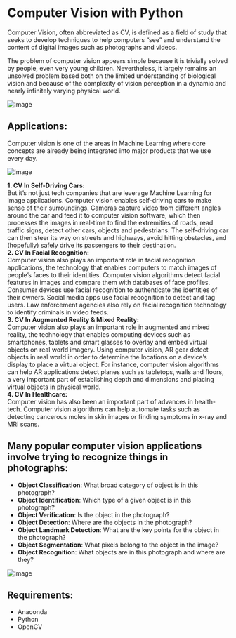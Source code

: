 # Computer Vision with Python
Computer Vision, often abbreviated as CV, is defined as a field of study that seeks to develop techniques to help computers “see” and understand the content of digital images such as photographs and videos.

The problem of computer vision appears simple because it is trivially solved by people, even very young children. Nevertheless, it largely remains an unsolved problem based both on the limited understanding of biological vision and because of the complexity of vision perception in a dynamic and nearly infinitely varying physical world.


![image](https://miro.medium.com/max/1000/1*NLnnf_M4Nlm4p1GAWrWUCQ.gif)

## Applications:
Computer vision is one of the areas in Machine Learning where core concepts are already being integrated into major products that we use every day.


![image](https://miro.medium.com/max/1400/1*8gmgaAkFdI-9OHY5cA93xQ.png)

__1. CV In Self-Driving Cars:__<br/>
But it’s not just tech companies that are leverage Machine Learning for image applications.
Computer vision enables self-driving cars to make sense of their surroundings. Cameras capture video from different angles around the car and feed it to computer vision software, which then processes the images in real-time to find the extremities of roads, read traffic signs, detect other cars, objects and pedestrians. The self-driving car can then steer its way on streets and highways, avoid hitting obstacles, and (hopefully) safely drive its passengers to their destination.<br/>
__2. CV In Facial Recognition:__<br/>
Computer vision also plays an important role in facial recognition applications, the technology that enables computers to match images of people’s faces to their identities. Computer vision algorithms detect facial features in images and compare them with databases of face profiles. Consumer devices use facial recognition to authenticate the identities of their owners. Social media apps use facial recognition to detect and tag users. Law enforcement agencies also rely on facial recognition technology to identify criminals in video feeds.<br/>
__3. CV In Augmented Reality & Mixed Reality:__<br/>
Computer vision also plays an important role in augmented and mixed reality, the technology that enables computing devices such as smartphones, tablets and smart glasses to overlay and embed virtual objects on real world imagery. Using computer vision, AR gear detect objects in real world in order to determine the locations on a device’s display to place a virtual object. For instance, computer vision algorithms can help AR applications detect planes such as tabletops, walls and floors, a very important part of establishing depth and dimensions and placing virtual objects in physical world.<br/>
__4. CV In Healthcare:__<br/>
Computer vision has also been an important part of advances in health-tech. Computer vision algorithms can help automate tasks such as detecting cancerous moles in skin images or finding symptoms in x-ray and MRI scans.<br/>

## Many popular computer vision applications involve trying to recognize things in photographs:
- __Object Classification__: What broad category of object is in this photograph?
- __Object Identification__: Which type of a given object is in this photograph?
- __Object Verification__: Is the object in the photograph?
- __Object Detection__: Where are the objects in the photograph?
- __Object Landmark Detection__: What are the key points for the object in the photograph?
- __Object Segmentation__: What pixels belong to the object in the image?
- __Object Recognition__: What objects are in this photograph and where are they?

![image](https://miro.medium.com/max/1400/1*z89KwWbF59XXrsXXQCECPA.jpeg)

## Requirements:
- Anaconda
- Python
- OpenCV
